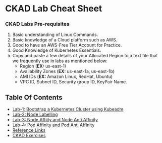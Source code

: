 
# CKAD Lab Cheat Sheet

### CKAD Labs Pre-requisites
1. Basic understanding of Linux Commands.
2. Basic knowledge of a Cloud platform such as AWS.
3. Good to have an AWS-Free Tier Account for Practice.
4. Good Knowledge of Kubernetes Essentials.
5. Copy and paste a few details of your Allocated Region to a text file that we frequently use in labs as mentioned below:
     - Region (**EX:** us-east-1)
     - Availability Zones (**EX:** us-east-1a, us-east-1b)
     - AMI IDs (**EX:** Amazon Linux, RedHat, Ubuntu)
     - VPC ID, Subnet ID, Security group ID, KeyPair Name.

## Table Of Contents
* [Lab-1: Bootstrap a Kubernetes Cluster using Kubeadm](https://github.com/Mehar-Nafis/CKAD-Batch15/blob/main/Cluster%20creation%20using%20kubeadm.md)
* [Lab-2: Node Labelling](https://github.com/Mehar-Nafis/CKAD-Batch15/blob/main/Node%20Labelling.md)
* [Lab-3: Node Affiity and Node Anti Affinity](https://github.com/Mehar-Nafis/CKAD-Batch15/blob/main/Node%20Affinity%20and%20AntiAffinity.md)
* [Lab-4: Pod Affinity and Pod Anti Affinity](https://github.com/Mehar-Nafis/CKAD-Batch15/blob/main/Pod%20Affinity%20and%20AntiAffinity.md)
* [Reference Links](https://github.com/Mehar-Nafis/CKAD-Batch15/blob/main/Reference%20Links.md)
* [CKAD Exercises](https://github.com/Mehar-Nafis/CKAD/blob/main/CKAD%20Exercises.md)
